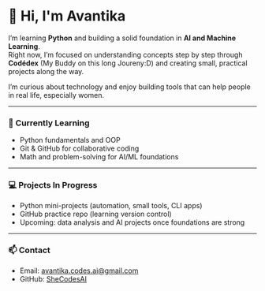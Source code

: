 # 👋 Hi, I'm Avantika

I’m learning **Python** and building a solid foundation in **AI and Machine Learning**.  
Right now, I’m focused on understanding concepts step by step through **Codédex** (My Buddy on this long Joureny:D) and creating small, practical projects along the way.

I’m curious about technology and enjoy building tools that can help people in real life, especially women.

---

### 🌱 Currently Learning
- Python fundamentals and OOP  
- Git & GitHub for collaborative coding  
- Math and problem-solving for AI/ML foundations  

---

### 💻 Projects In Progress
- Python mini-projects (automation, small tools, CLI apps)  
- GitHub practice repo (learning version control)  
- Upcoming: data analysis and AI projects once foundations are strong  

---

### 📫 Contact
- Email: avantika.codes.ai@gmail.com  
- GitHub: [SheCodesAI](https://github.com/SheCodesAI)
